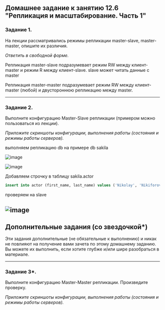 ## Домашнее задание к занятию 12.6 "Репликация и масштабирование. Часть 1"

### Задание 1.

На лекции рассматривались режимы репликации master-slave, master-master, опишите их различия.

*Ответить в свободной форме.*

Репликация master-slave подразумевает режим RW между клиент-master и режим R между клиент-slave. slave может читать данные с master

Репликация master-master подразумевает режим RW между клиент-master (любой) и двустороннюю репликацию между master.

---

### Задание 2.

Выполните конфигурацию Master-Slave репликации (примером можно пользоваться из лекции).

*Приложите скриншоты конфигурации, выполнения работы (состояния и режимы работы серверов).*

выполняем репликацию db на примере db sakila

![image](https://github.com/RomanNikiforoff/devops-netology/blob/main/pic/12-6-2-master.png)

![image](https://github.com/RomanNikiforoff/devops-netology/blob/main/pic/12-6-2-slave.png)

Добавляем строчку в таблицу sakila.actor
```sql
insert into actor (first_name, last_name) values ('Nikolay', 'Nikiforov')
```
проверяем на slave

![image](https://github.com/RomanNikiforoff/devops-netology/blob/main/pic/12-6-2-slave-test.png)
---

## Дополнительные задания (со звездочкой*)

Эти задания дополнительные (не обязательные к выполнению) и никак не повлияют на получение вами зачета по этому домашнему заданию. Вы можете их выполнить, если хотите глубже и/или шире разобраться в материале.

---

### Задание 3*. 

Выполните конфигурацию Master-Master репликации. Произведите проверку.

*Приложите скриншоты конфигурации, выполнения работы (состояния и режимы работы серверов).*
